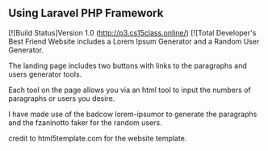 ## Using Laravel PHP Framework
[![Build Status]Version 1.0 (http://p3.cs15class.online/)
[![Total
Developer's Best Friend Website includes a Lorem Ipsum Generator and a Random User Generator.

The landing page includes two buttons with links to the paragraphs and users generator tools.

Each tool on the page allows you via an html tool to input the numbers of paragraphs or users you desire.

I have made use of the badcow lorem-ipsumor  to generate the paragraphs and the fzaninotto faker for the random users.

credit to html5template.com for the website template.
